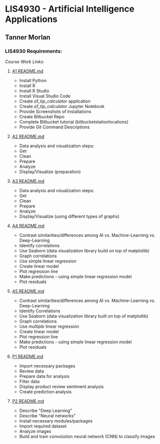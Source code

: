 

# LIS4930 - Artificial Intelligence Applications

## Tanner Morlan

### LIS4930 Requirements:

*Course Work Links:*

1. [A1 README.md](a1/README.md "My A1 README.md file")
    - Install Python
    - Install R
    - Install R Studio
    - Install Visual Studio Code
    - Create *a1_tip_calculator* application
    - Create *a1_tip_calculator* Jupyter Notebook
    - Provide Screenshots of Installations
    - Create Bitbucket Repo
    - Complete Bitbucket tutorial (bitbucketstationlocations)
    - Provide Git Command Descriptions

2. [A2 README.md](a2/README.md "My A2 README.md file")
    - Data analysis and visualization steps:
    - Get
    - Clean
    - Prepare
    - Analyze
    - Display/Visualize (preparation)

3. [A3 README.md](a3/README.md "My A3 README.md file")
    - Data analysis and visualization steps:
    - Get
    - Clean
    - Prepare
    - Analyze
    - Display/Visualize (using different types of graphs)

4. [A4 README.md](a4/README.md "My A4 README.md file")
    - Contrast similarities/differences among AI vs. Machine-Learning vs. Deep-Learning
    - Identify correlations
    - Use Seaborn (data visualization library build on top of matplotlib)
    - Graph correlations
    - Use simple linear regression
    - Create linear model
    - Plot regression line
    - Make predictions - using simple linear regression model
    - Plot residuals

5. [A5 README.md](a5/README.md "My A5 README.md file")
    - Contrast similarities/differences among AI vs. Machine-Learning vs. Deep-Learning
    - Identify Correlations
    - Use Seaborn (data visualization library built on top of matplotlib)
    - Graph correlations
    - Use *multiple* linear regression
    - Create linear model
    - Plot regression line
    - Make predictions - using simple linear regression model
    - Plot residuals

6. [P1 README.md](p1/README.md "My P1 README.md file")
    - Import necessary packages
    - Review data
    - Prepare data for analysis
    - Filter data
    - Display product review sentiment analysis
    - Create prediction analysis

7. [P2 README.md](p2/README.md "My P2 README.md file")
    - Describe "Deep Learning"
    - Describe "Neural networks"
    - Install necessary modules/packages
    - Import required dataset
    - Analyze images
    - Build and train convolution neural network (CNN) to classify images